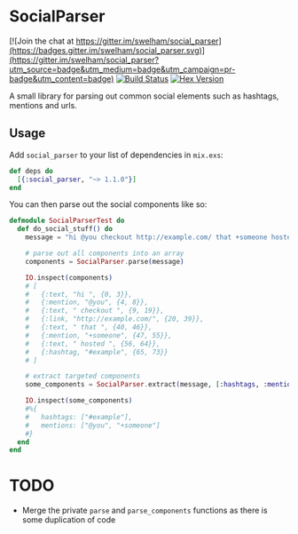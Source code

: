 # SocialParser

[![Join the chat at https://gitter.im/swelham/social_parser](https://badges.gitter.im/swelham/social_parser.svg)](https://gitter.im/swelham/social_parser?utm_source=badge&utm_medium=badge&utm_campaign=pr-badge&utm_content=badge)
[![Build Status](https://travis-ci.org/swelham/social_parser.svg?branch=master)](https://travis-ci.org/swelham/social_parser) [![Hex Version](https://img.shields.io/hexpm/v/social_parser.svg)](https://hex.pm/packages/social_parser)

A small library for parsing out common social elements such as hashtags, mentions and urls.

## Usage

Add `social_parser` to your list of dependencies in `mix.exs`:

```elixir
def deps do
  [{:social_parser, "~> 1.1.0"}]
end
```

You can then parse out the social components like so:

```elixir
defmodule SocialParserTest do
  def do_social_stuff() do
    message = "hi @you checkout http://example.com/ that +someone hosted #example"

    # parse out all components into an array
    components = SocialParser.parse(message)

    IO.inspect(components)
    # [
    #   {:text, "hi ", {0, 3}},
    #   {:mention, "@you", {4, 8}},
    #   {:text, " checkout ", {9, 19}},
    #   {:link, "http://example.com/", {20, 39}},
    #   {:text, " that ", {40, 46}},
    #   {:mention, "+someone", {47, 55}},
    #   {:text, " hosted ", {56, 64}},
    #   {:hashtag, "#example", {65, 73}}
    # ]

    # extract targeted components
    some_components = SocialParser.extract(message, [:hashtags, :mentions])

    IO.inspect(some_components)
    #%{
    #   hashtags: ["#example"],
    #   mentions: ["@you", "+someone"]
    #}
  end
end
```

# TODO

* Merge the private `parse` and `parse_components` functions as there is some duplication of code
